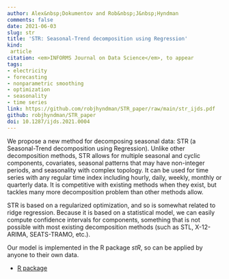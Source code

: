 ```yaml
---
author: Alex&nbsp;Dokumentov and Rob&nbsp;J&nbsp;Hyndman
comments: false
date: 2021-06-03
slug: str
title: 'STR: Seasonal-Trend decomposition using Regression'
kind:
 article
citation: <em>INFORMS Journal on Data Science</em>, to appear
tags:
- electricity
- forecasting
- nonparametric smoothing
- optimization
- seasonality
- time series
link: https://github.com/robjhyndman/STR_paper/raw/main/str_ijds.pdf
github: robjhyndman/STR_paper
doi: 10.1287/ijds.2021.0004
---
```


We propose a new method for decomposing seasonal data: STR (a Seasonal-Trend decomposition using Regression). Unlike other decomposition methods, STR allows for multiple seasonal and cyclic components, covariates, seasonal patterns that may have non-integer periods, and seasonality with complex topology. It can be used for time series with any regular time index including hourly, daily, weekly, monthly or quarterly data. It is competitive with existing methods when they exist, but tackles many more decomposition problem than other methods allow.

STR is based on a regularized optimization, and so is somewhat related to ridge regression. Because it is based on a statistical model, we can easily compute confidence intervals for components, something that is not possible with most existing decomposition methods (such as STL, X-12-ARIMA, SEATS-TRAMO, etc.).

Our model is implemented in the R package *stR*, so can be applied by anyone  to their own data.

* [R package](https://cran.r-project.org/package=stR)
